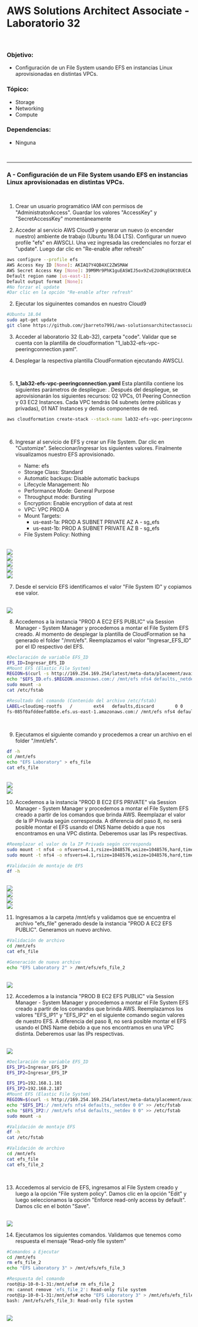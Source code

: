 # AWS Solutions Architect Associate - Laboratorio 32

<br>

### Objetivo: 
* Configuración de un File System usando EFS en instancias Linux aprovisionadas en distintas VPCs.

### Tópico:
* Storage
* Networking
* Compute

### Dependencias:
* Ninguna

<br>


---

### A - Configuración de un File System usando EFS en instancias Linux aprovisionadas en distintas VPCs.

<br>


1. Crear un usuario programático IAM con permisos de "AdministratorAccess". Guardar los valores "AccessKey" y "SecretAccessKey" momentáneamente

2. Acceder al servicio AWS Cloud9 y generar un nuevo (o encender nuestro) ambiente de trabajo (Ubuntu 18.04 LTS). Configurar un nuevo profile "efs" en AWSCLI. Una vez ingresada las credenciales no forzar el "update". Luego dar clic en "Re-enable after refresh"

```bash
aws configure --profile efs
AWS Access Key ID [None]: AKIAQ7Y4QB4XC2ZWSMAW
AWS Secret Access Key [None]: 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
Default region name [us-east-1]: 
Default output format [None]: 
#No forzar el update
#Dar clic en la opción "Re-enable after refresh"
```

2. Ejecutar los siguinentes comandos en nuestro Cloud9

```bash
#Ubuntu 18.04
sudo apt-get update
git clone https://github.com/jbarreto7991/aws-solutionsarchitectassociate.git
```

3. Acceder al laboratorio 32 (Lab-32), carpeta "code". Validar que se cuenta con la plantilla de cloudformation "1_lab32-efs-vpc-peeringconnection.yaml".

4. Desplegar la respectiva plantilla CloudFormation ejecutando AWSCLI.

<br>

5. **1_lab32-efs-vpc-peeringconnection.yaml** Esta plantilla contiene los siguientes parámetros de despliegue: . Después del despliegue, se aprovisionarán los siguientes recursos: 02 VPCs, 01 Peering Connection y 03 EC2 Instances. Cada VPC tendrás 04 subnets (entre públicas y privadas), 01 NAT Instances y demás componentes de red.

```bash
aws cloudformation create-stack --stack-name lab32-efs-vpc-peeringconnection --template-body file://~/environment/aws-solutionsarchitectassociate/Lab-32/code/1_lab32-efs-vpc-peeringconnection.yaml --parameters ParameterKey=KeyPairA,ParameterValue="aws-solutionsarchitectassociate" ParameterKey=KeyPairB,ParameterValue="aws-solutionsarchitectassociate" --capabilities CAPABILITY_NAMED_IAM --profile efs
```

<br>

6. Ingresar al servicio de EFS y crear un File System. Dar clic en "Customize". Seleccionar/ingresar los siguientes valores. Finalmente visualizamos nuestro EFS aprovisionado.

    * Name: efs
    * Storage Class: Standard
    * Automatic backups: Disable automatic backups
    * Lifecycle Management: No
    * Performance Mode: General Purpose
    * Throughput mode: Bursting
    * Encryption: Enable encryption of data at rest
    * VPC: VPC PROD A
    * Mount Targets:
        * us-east-1a: PROD A SUBNET PRIVATE AZ A - sg_efs
        * us-east-1b: PROD A SUBNET PRIVATE AZ B - sg_efs
    * File System Policy: Nothing 

<br>

<img src="images/Lab32_01.jpg">

<br>

<img src="images/Lab32_02.jpg">

<br>

<img src="images/Lab32_03.jpg">

<br>

<img src="images/Lab32_04.jpg">

<br>

<img src="images/Lab32_05.jpg">

<br>


7. Desde el servicio EFS identificamos el valor "File System ID" y copiamos ese valor.

<br>

<img src="images/Lab32_06.jpg">

<br>

8. Accedemos a la instancia "PROD A EC2 EFS PUBLIC" vía Session Manager - System Manager y procedemos a montar el File System EFS creado. Al momento de desplegar la plantilla de CloudFormation se ha generado el folder "/mnt/efs". Reemplazamos el valor "Ingresar_EFS_ID" por el ID respectivo del EFS.

```bash
#Declaración de variable EFS_ID
EFS_ID=Ingresar_EFS_ID
#Mount EFS (Elastic File System)
REGION=$(curl -s http://169.254.169.254/latest/meta-data/placement/availability-zone | sed 's/\(.*\)[a-z]/\1/')
echo "$EFS_ID.efs.$REGION.amazonaws.com:/ /mnt/efs nfs4 defaults,_netdev 0 0" >> /etc/fstab
sudo mount -a
cat /etc/fstab

#Resultado del comando (Contenido del archivo /etc/fstab)
LABEL=cloudimg-rootfs   /        ext4   defaults,discard        0 0
fs-085f0afddeefa8b5e.efs.us-east-1.amazonaws.com:/ /mnt/efs nfs4 defaults,_netdev 0 0
```
<br>

9. Ejecutamos el siguiente comando y procedemos a crear un archivo en el folder "/mnt/efs". 

```bash
df -h
cd /mnt/efs
echo "EFS Laboratory" > efs_file
cat efs_file
```

<br>

<img src="images/Lab32_07.jpg">

<br>

<img src="images/Lab32_08.jpg">

<br>

10. Accedemos a la instancia "PROD B EC2 EFS PRIVATE" vía Session Manager - System Manager y procedemos a montar el File System EFS creado a partir de los comandos que brinda AWS. Reemplazar el valor de la IP Privada según corresponda. A diferencia del paso 8, no será posible montar el EFS usando el DNS Name debido a que nos encontramos en una VPC distinta. Deberemos usar las IPs respectivas.


```bash
#Reemplazar el valor de la IP Privada según corresponda
sudo mount -t nfs4 -o nfsvers=4.1,rsize=1048576,wsize=1048576,hard,timeo=600,retrans=2,noresvport 192.168.1.101:/ /mnt/efs
sudo mount -t nfs4 -o nfsvers=4.1,rsize=1048576,wsize=1048576,hard,timeo=600,retrans=2,noresvport 192.168.2.187:/ /mnt/efs

#Validación de montaje de EFS
df -h
```

<br>

<img src="images/Lab32_09.jpg">

<br>

<img src="images/Lab32_10.jpg">

<br>

<img src="images/Lab32_11.jpg">

<br>

<img src="images/Lab32_12.jpg">

<br>

11. Ingresamos a la carpeta /mnt/efs y validamos que se encuentra el archivo "efs_file" generado desde la instancia "PROD A EC2 EFS PUBLIC". Generamos un nuevo archivo.

```bash
#Validación de archivo
cd /mnt/efs
cat efs_file

#Generación de nuevo archivo
echo "EFS Laboratory 2" > /mnt/efs/efs_file_2
```

<br>

<img src="images/Lab32_13.jpg">

<br>

12. Accedemos a la instancia "PROD B EC2 EFS PUBLIC" vía Session Manager - System Manager y procedemos a montar el File System EFS creado a partir de los comandos que brinda AWS. Reemplazamos los valores "EFS_IP1" y "EFS_IP2" en el siguiente comando según valores de nuestro EFS. A diferencia del paso 8, no será posible montar el EFS usando el DNS Name debido a que nos encontramos en una VPC distinta. Deberemos usar las IPs respectivas.


<br>

<img src="images/Lab32_14.jpg">

<br>

```bash
#Declaración de variable EFS_ID
EFS_IP1=Ingresar_EFS_IP
EFS_IP2=Ingresar_EFS_IP

EFS_IP1=192.168.1.101
EFS_IP2=192.168.2.187
#Mount EFS (Elastic File System)
REGION=$(curl -s http://169.254.169.254/latest/meta-data/placement/availability-zone | sed 's/\(.*\)[a-z]/\1/')
echo "$EFS_IP1:/ /mnt/efs nfs4 defaults,_netdev 0 0" >> /etc/fstab
echo "$EFS_IP2:/ /mnt/efs nfs4 defaults,_netdev 0 0" >> /etc/fstab
sudo mount -a

#Validación de montaje EFS
df -h
cat /etc/fstab

#Validación de archivo
cd /mnt/efs
cat efs_file
cat efs_file_2
```

<br>

13. Accedemos al servicio de EFS, ingresamos al File System creado y luego a la opción "File system policy". Damos clic en la opción "Edit" y luego seleccionamos la opción "Enforce read-only access by default". Damos clic en el botón "Save".

<br>

<img src="images/Lab32_15.jpg">

<br>

14. Ejecutamos los siguientes comandos. Validamos que tenemos como respuesta el mensaje "Read-only file system"

```bash
#Comandos a Ejecutar
cd /mnt/efs
rm efs_file_2
echo "EFS Laboratory 3" > /mnt/efs/efs_file_3

#Respuesta del comando
root@ip-10-0-1-31:/mnt/efs# rm efs_file_2
rm: cannot remove 'efs_file_2': Read-only file system
root@ip-10-0-1-31:/mnt/efs# echo "EFS Laboratory 3" > /mnt/efs/efs_file_3
bash: /mnt/efs/efs_file_3: Read-only file system
```

<br>

<img src="images/Lab32_16.jpg">

<br>
